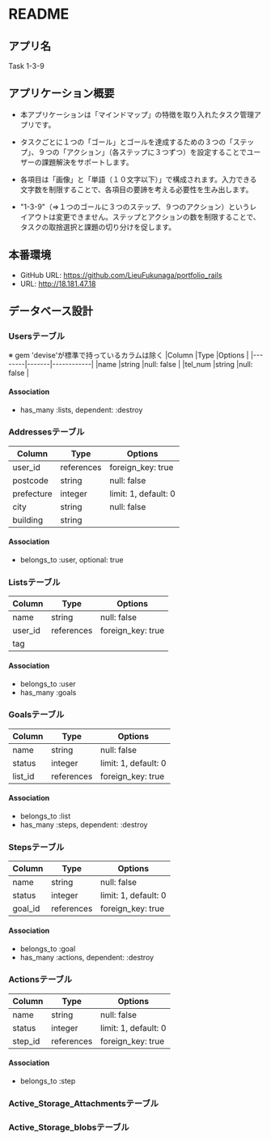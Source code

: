 # README

## アプリ名
Task 1-3-9

## アプリケーション概要
- 本アプリケーションは「マインドマップ」の特徴を取り入れたタスク管理アプリです。

- タスクごとに１つの「ゴール」とゴールを達成するための３つの「ステップ」、９つの「アクション」（各ステップに３つずつ）を設定することでユーザーの課題解決をサポートします。

- 各項目は「画像」と「単語（１０文字以下）」で構成されます。入力できる文字数を制限することで、各項目の要諦を考える必要性を生み出します。

- "1-3-9"（=>１つのゴールに３つのステップ、９つのアクション）というレイアウトは変更できません。ステップとアクションの数を制限することで、タスクの取捨選択と課題の切り分けを促します。

## 本番環境
- GitHub URL: https://github.com/LieuFukunaga/portfolio_rails
- URL: http://18.181.47.18

## データベース設計

### Usersテーブル
※ gem 'devise'が標準で持っているカラムは除く
|Column  |Type   |Options     |
|--------|-------|------------|
|name    |string |null: false |
|tel_num |string |null: false |

#### Association
- has_many :lists, dependent: :destroy


### Addressesテーブル
|Column     |Type       |Options              |
|-----------|-----------|---------------------|
|user_id    |references |foreign_key: true    |
|postcode   |string     |null: false          |
|prefecture |integer    |limit: 1, default: 0 |
|city       |string     |null: false          |
|building   |string     |

#### Association
- belongs_to :user, optional: true


### Listsテーブル
|Column  |Type       |Options           |
|--------|-----------|------------------|
|name    |string     |null: false       |
|user_id |references |foreign_key: true |
|tag     |

#### Association
- belongs_to :user
- has_many :goals


### Goalsテーブル
|Column  |Type       |Options              |
|--------|-----------|---------------------|
|name    |string     |null: false          |
|status  |integer    |limit: 1, default: 0 |
|list_id |references |foreign_key: true    |

#### Association
- belongs_to :list
- has_many :steps, dependent: :destroy


### Stepsテーブル
|Column  |Type       |Options              |
|--------|-----------|---------------------|
|name    |string     |null: false          |
|status  |integer    |limit: 1, default: 0 |
|goal_id |references |foreign_key: true    |

#### Association
- belongs_to :goal
- has_many :actions, dependent: :destroy


### Actionsテーブル
|Column  |Type       |Options              |
|--------|-----------|---------------------|
|name    |string     |null: false          |
|status  |integer    |limit: 1, default: 0 |
|step_id |references |foreign_key: true    |

#### Association
- belongs_to :step

### Active_Storage_Attachmentsテーブル

### Active_Storage_blobsテーブル